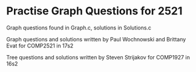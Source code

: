# Practise Graph Questions for 2521
Graph questions found in Graph.c, solutions in Solutions.c

Graph questions and solutions written by Paul Wochnowski and Brittany Evat for COMP2521 in 17s2

Tree questions and solutions written by Steven Strijakov for COMP1927 in 16s2
